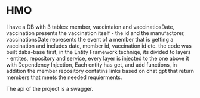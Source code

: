 # HMO
I have a DB with 3 tables: member, vaccintaion and vaccinatiosDate,
vaccination presents the vaccination itself - the id and the manufactorer,
vaccinationsDate represents the event of a member that is getting a vaccination and includes date, member id, vaccination id etc.
the code was built daba-base first, in the Entity Framework techniqe, its divided to layers - entites, repository and service,
every layer is injected to the one above it with Dependency Injection,
Each entity has get, and add functions,
in addition the member repository contatins links based on chat gpt that return members that meets the needed requierments. 

The api of the project is a swagger. 
